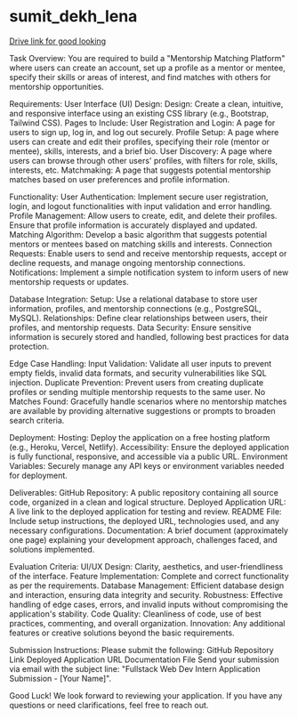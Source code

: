 # sumit_dekh_lena
[Drive link for good looking](https://docs.google.com/document/d/1ERkrvgUeq9ucT11VEpM4feIQMDGSCt29Pw45gMCJpGo/edit?usp=sharing)

Task Overview:
You are required to build a "Mentorship Matching Platform" where users can create an account, set up a profile as a mentor or mentee, specify their skills or areas of interest, and find matches with others for mentorship opportunities.

Requirements:
User Interface (UI) Design:
Design: Create a clean, intuitive, and responsive interface using an existing CSS library (e.g., Bootstrap, Tailwind CSS).
Pages to Include:
User Registration and Login: A page for users to sign up, log in, and log out securely.
Profile Setup: A page where users can create and edit their profiles, specifying their role (mentor or mentee), skills, interests, and a brief bio.
User Discovery: A page where users can browse through other users' profiles, with filters for role, skills, interests, etc.
Matchmaking: A page that suggests potential mentorship matches based on user preferences and profile information.

Functionality:
User Authentication: Implement secure user registration, login, and logout functionalities with input validation and error handling.
Profile Management: Allow users to create, edit, and delete their profiles. Ensure that profile information is accurately displayed and updated.
Matching Algorithm: Develop a basic algorithm that suggests potential mentors or mentees based on matching skills and interests.
Connection Requests: Enable users to send and receive mentorship requests, accept or decline requests, and manage ongoing mentorship connections.
Notifications: Implement a simple notification system to inform users of new mentorship requests or updates.

Database Integration:
Setup: Use a relational database to store user information, profiles, and mentorship connections (e.g., PostgreSQL, MySQL).
Relationships: Define clear relationships between users, their profiles, and mentorship requests.
Data Security: Ensure sensitive information is securely stored and handled, following best practices for data protection.

Edge Case Handling:
Input Validation: Validate all user inputs to prevent empty fields, invalid data formats, and security vulnerabilities like SQL injection.
Duplicate Prevention: Prevent users from creating duplicate profiles or sending multiple mentorship requests to the same user.
No Matches Found: Gracefully handle scenarios where no mentorship matches are available by providing alternative suggestions or prompts to broaden search criteria.

Deployment:
Hosting: Deploy the application on a free hosting platform (e.g., Heroku, Vercel, Netlify).
Accessibility: Ensure the deployed application is fully functional, responsive, and accessible via a public URL.
Environment Variables: Securely manage any API keys or environment variables needed for deployment.

Deliverables:
GitHub Repository: A public repository containing all source code, organized in a clean and logical structure.
Deployed Application URL: A live link to the deployed application for testing and review.
README File: Include setup instructions, the deployed URL, technologies used, and any necessary configurations.
Documentation: A brief document (approximately one page) explaining your development approach, challenges faced, and solutions implemented.

Evaluation Criteria:
UI/UX Design: Clarity, aesthetics, and user-friendliness of the interface.
Feature Implementation: Complete and correct functionality as per the requirements.
Database Management: Efficient database design and interaction, ensuring data integrity and security.
Robustness: Effective handling of edge cases, errors, and invalid inputs without compromising the application's stability.
Code Quality: Cleanliness of code, use of best practices, commenting, and overall organization.
Innovation: Any additional features or creative solutions beyond the basic requirements.

Submission Instructions:
Please submit the following:
GitHub Repository Link
Deployed Application URL
Documentation File
Send your submission via email with the subject line: "Fullstack Web Dev Intern Application Submission - [Your Name]".

Good Luck!
We look forward to reviewing your application. If you have any questions or need clarifications, feel free to reach out.


